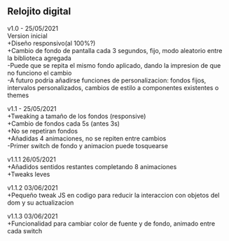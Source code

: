 ## Relojito digital  
  
v1.0 - 25/05/2021  
Version inicial  
+Diseño responsivo(al 100%?)  
+Cambio de fondo de pantalla cada 3 segundos, fijo, modo aleatorio entre la biblioteca agregada  
-Puede que se repita el mismo fondo aplicado, dando la impresion de que no funciono el cambio  
-A futuro podria añadirse funciones de personalizacion: fondos fijos, intervalos personalizados, cambios de estilo a componentes existentes o themes  
  
  
v1.1 - 25/05/2021  
+Tweaking a tamaño de los fondos (responsive)  
+Cambio de fondos cada 5s (antes 3s)  
+No se repetiran fondos  
+Añadidas 4 animaciones, no se repiten entre cambios  
-Primer switch de fondo y animacion puede tosquearse  
  
  
v1.1.1 26/05/2021  
+Añadidos sentidos restantes completando 8 animaciones  
+Tweaks leves  
  
  
v1.1.2 03/06/2021  
+Pequeño tweak JS en codigo para reducir la interaccion con objetos del dom y su actualizacion  
  
  
v1.1.3 03/06/2021  
+Funcionalidad para cambiar color de fuente y de fondo, animado entre cada switch  